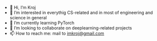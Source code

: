 - 👋 Hi, I’m Kroj
- 👀 I’m interested in everythig CS-related and in most of engineering and science in general
- 🌱 I’m currently learning PyTorch
- 💞️ I’m looking to collaborate on deeplearning-related projects
- 📫 How to reach me: mail to imkroj@gmail.com

<!---
Kroj-0/Kroj-0 is a ✨ special ✨ repository because its `README.md` (this file) appears on your GitHub profile.
You can click the Preview link to take a look at your changes.
--->
